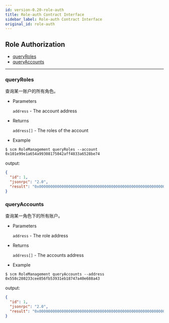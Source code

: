 ```yaml
---
id: version-0.20-role-auth
title: Role-auth Contract Interface
sidebar_label: Role-auth Contract Interface
original_id: role-auth
---
```


<h2 class="hover-list">Role Authorization</h2>

* [queryRoles](#queryRoles)
* [queryAccounts](#queryAccounts)

***

### queryRoles

查询某一账户的所有角色。

* Parameters

    `address` - The account address

* Returns

    `address[]` - The roles of the account

* Example

```shell
$ scm RoleManagement queryRoles --account 0x101e99e1a654a99308175042aff4833a6528be74
```

output:

```json
{
  "id": 1,
  "jsonrpc": "2.0",
  "result": "0x00000000000000000000000000000000000000000000000000000000000000200000000000000000000000000000000000000000000000000000000000000002000000000000000000000000558c280233cee856fb53931eb18747a40e688a430000000000000000000000001be912bdfe6ae5d28f7e9d2f1a5329788e5a4fe6"
}
```

### queryAccounts

查询某一角色下的所有账户。

* Parameters

    `address` - The role address

* Returns

    `address[]` - The accounts address

* Example

```shell
$ scm RoleManagement queryAccounts --address 0x558c280233cee856fb53931eb18747a40e688a43
```

output:

```json
{
  "id": 1,
  "jsonrpc": "2.0",
  "result": "0x00000000000000000000000000000000000000000000000000000000000000200000000000000000000000000000000000000000000000000000000000000001000000000000000000000000101e99e1a654a99308175042aff4833a6528be74"
}
```
